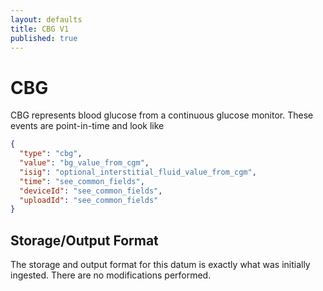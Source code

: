 ```yaml
---
layout: defaults
title: CBG V1
published: true
---
```

# CBG

CBG represents blood glucose from a continuous glucose monitor.  These events are point-in-time and look like


~~~json
{
  "type": "cbg",
  "value": "bg_value_from_cgm",
  "isig": "optional_interstitial_fluid_value_from_cgm",
  "time": "see_common_fields",
  "deviceId": "see_common_fields",
  "uploadId": "see_common_fields"
}
~~~


## Storage/Output Format

The storage and output format for this datum is exactly what was initially ingested.  There are no modifications performed.